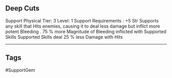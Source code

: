 ## Deep Cuts
Support
Physical
Tier: 3
Level: 1
Support Requirements : +5 Str
Supports any skill that Hits enemies, causing it to deal less damage but inflict more potent Bleeding .
75 % more Magnitude of Bleeding inflicted with Supported Skills
Supported Skills deal 25 % less Damage with Hits

---
## Tags
#SupportGem
